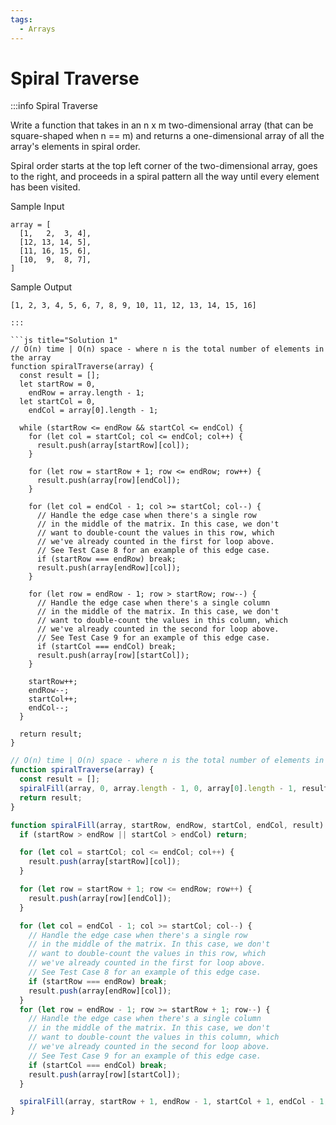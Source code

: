 ```yaml
---
tags:
  - Arrays
---
```


# Spiral Traverse

:::info Spiral Traverse

Write a function that takes in an n x m two-dimensional array (that can be square-shaped when n == m) and returns a one-dimensional array of all the array's elements in spiral order.

Spiral order starts at the top left corner of the two-dimensional array, goes to the right, and proceeds in a spiral pattern all the way until every element has been visited.

Sample Input
```
array = [
  [1,   2,  3, 4],
  [12, 13, 14, 5],
  [11, 16, 15, 6],
  [10,  9,  8, 7],
]
```
Sample Output
```
[1, 2, 3, 4, 5, 6, 7, 8, 9, 10, 11, 12, 13, 14, 15, 16]
```
```
:::

```js title="Solution 1"
// O(n) time | O(n) space - where n is the total number of elements in the array
function spiralTraverse(array) {
  const result = [];
  let startRow = 0,
    endRow = array.length - 1;
  let startCol = 0,
    endCol = array[0].length - 1;

  while (startRow <= endRow && startCol <= endCol) {
    for (let col = startCol; col <= endCol; col++) {
      result.push(array[startRow][col]);
    }

    for (let row = startRow + 1; row <= endRow; row++) {
      result.push(array[row][endCol]);
    }

    for (let col = endCol - 1; col >= startCol; col--) {
      // Handle the edge case when there's a single row
      // in the middle of the matrix. In this case, we don't
      // want to double-count the values in this row, which
      // we've already counted in the first for loop above.
      // See Test Case 8 for an example of this edge case.
      if (startRow === endRow) break;
      result.push(array[endRow][col]);
    }

    for (let row = endRow - 1; row > startRow; row--) {
      // Handle the edge case when there's a single column
      // in the middle of the matrix. In this case, we don't
      // want to double-count the values in this column, which
      // we've already counted in the second for loop above.
      // See Test Case 9 for an example of this edge case.
      if (startCol === endCol) break;
      result.push(array[row][startCol]);
    }

    startRow++;
    endRow--;
    startCol++;
    endCol--;
  }

  return result;
}
```

```js title="Solution 2"
// O(n) time | O(n) space - where n is the total number of elements in the array
function spiralTraverse(array) {
  const result = [];
  spiralFill(array, 0, array.length - 1, 0, array[0].length - 1, result);
  return result;
}

function spiralFill(array, startRow, endRow, startCol, endCol, result) {
  if (startRow > endRow || startCol > endCol) return;

  for (let col = startCol; col <= endCol; col++) {
    result.push(array[startRow][col]);
  }

  for (let row = startRow + 1; row <= endRow; row++) {
    result.push(array[row][endCol]);
  }

  for (let col = endCol - 1; col >= startCol; col--) {
    // Handle the edge case when there's a single row
    // in the middle of the matrix. In this case, we don't
    // want to double-count the values in this row, which
    // we've already counted in the first for loop above.
    // See Test Case 8 for an example of this edge case.
    if (startRow === endRow) break;
    result.push(array[endRow][col]);
  }
  for (let row = endRow - 1; row >= startRow + 1; row--) {
    // Handle the edge case when there's a single column
    // in the middle of the matrix. In this case, we don't
    // want to double-count the values in this column, which
    // we've already counted in the second for loop above.
    // See Test Case 9 for an example of this edge case.
    if (startCol === endCol) break;
    result.push(array[row][startCol]);
  }

  spiralFill(array, startRow + 1, endRow - 1, startCol + 1, endCol - 1, result);
}
```
